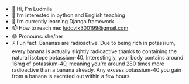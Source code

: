 - 👋 Hi, I’m Ludmila
- 👀 I’m interested in python and English teaching 
- 🌱 I’m currently learning Django framework
- 📫 How to reach me: ludovik300199@gmail.com
- 😄 Pronouns: she/her
- ⚡ Fun fact:   Bananas are radioactive. Due to being rich in potassium, every banana is actually slightly radioactive thanks to containing the natural isotope potassium-40. Interestingly, your body contains around 16mg of potassium-40, meaning you’re around 280 times more radioactive than a banana already. Any excess potassium-40 you gain from a banana is excreted out within a few hours.

<!---
Lud3001/Lud3001 is a ✨ special ✨ repository because its `README.md` (this file) appears on your GitHub profile.
You can click the Preview link to take a look at your changes.
--->

